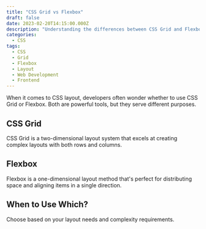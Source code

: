 ```yaml
---
title: "CSS Grid vs Flexbox"
draft: false
date: 2023-02-20T14:15:00.000Z
description: "Understanding the differences between CSS Grid and Flexbox and when to use each layout method."
categories:
  - CSS
tags:
  - CSS
  - Grid
  - Flexbox
  - Layout
  - Web Development
  - Frontend
---
```


When it comes to CSS layout, developers often wonder whether to use CSS Grid or Flexbox. Both are powerful tools, but they serve different purposes.

## CSS Grid

CSS Grid is a two-dimensional layout system that excels at creating complex layouts with both rows and columns.

## Flexbox

Flexbox is a one-dimensional layout method that's perfect for distributing space and aligning items in a single direction.

## When to Use Which?

Choose based on your layout needs and complexity requirements.